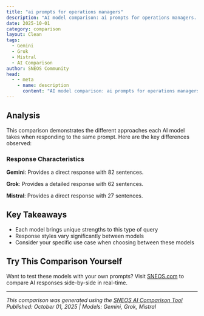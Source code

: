 ```yaml
---
title: "ai prompts for operations managers"
description: "AI model comparison: ai prompts for operations managers..."
date: 2025-10-01
category: comparison
layout: Clean
tags:
  - Gemini
  - Grok
  - Mistral
  - AI Comparison
author: SNEOS Community
head:
  - - meta
    - name: description
      content: "AI model comparison: ai prompts for operations managers..."
---
```


<ChatComparison
  title="ai prompts for operations managers"
  prompt="ai prompts for operations managers"
  :responses='{"Gemini": "Okay, let\u0027s craft some AI prompts tailored for operations managers. These prompts are designed to help with various aspects of the role, from problem-solving to strategic planning. I\u0027ll categorize them for clarity and include some examples.\n\n**I. Problem-Solving \u0026 Troubleshooting:**\n\n* **Prompt:** \u0022Analyze the recent increase in production defects on the assembly line. Identify potential root causes related to [specific equipment, material, or process]. Provide actionable recommendations to reduce the defect rate by [target percentage] within [timeframe].\u0022\n\n* **Prompt:** \u0022We are experiencing a bottleneck in the [specific department/process]. Analyze the current workflow and suggest process improvements that could increase throughput by [target percentage] while maintaining quality standards.\u0022\n\n* **Prompt:** \u0022Our customer service satisfaction scores related to order fulfillment have dropped. Investigate the reasons for this decline, focusing on operations-related factors like [inventory management, shipping delays, order accuracy]. Propose solutions to improve customer satisfaction within [timeframe].\u0022\n\n* **Prompt:** \u0022We are facing a shortage of [specific raw material/component]. Evaluate alternative sourcing options, considering factors like [cost, lead time, quality, reliability of supplier]. Provide a risk assessment for each option and recommend a course of action.\u0022\n\n* **Prompt:** \u0022Compare and contrast the current maintenance schedule for [specific equipment] with industry best practices. Identify potential areas for optimization that could reduce downtime and extend equipment lifespan.\u0022\n\n**II. Process Improvement \u0026 Optimization:**\n\n* **Prompt:** \u0022Identify opportunities to streamline the [specific process] using lean manufacturing principles. Suggest specific changes that could reduce waste, improve efficiency, and lower costs.\u0022\n\n* **Prompt:** \u0022Evaluate the feasibility of implementing [specific technology, e.g., automation, RFID, AI] in our [specific area of operations, e.g., warehouse, logistics, manufacturing]. Provide a cost-benefit analysis, including potential ROI and implementation challenges.\u0022\n\n* **Prompt:** \u0022Design a standard operating procedure (SOP) for [specific task or process]. Ensure the SOP is clear, concise, and includes all necessary steps, safety precautions, and quality control checks.\u0022\n\n* **Prompt:** \u0022Analyze our current inventory management system and identify opportunities to reduce carrying costs while maintaining adequate stock levels to meet demand. Consider factors like [demand forecasting, lead times, safety stock levels].\u0022\n\n* **Prompt:** \u0022Develop a plan to implement a continuous improvement program within the [specific department/area]. Include key performance indicators (KPIs), training requirements, and a process for tracking and evaluating progress.\u0022\n\n**III. Strategic Planning \u0026 Forecasting:**\n\n* **Prompt:** \u0022Develop a forecast for demand for [specific product/service] over the next [time period, e.g., quarter, year], considering factors like [historical sales data, market trends, seasonality, promotional activities]. Provide a range of possible outcomes and recommendations for managing potential fluctuations in demand.\u0022\n\n* **Prompt:** \u0022Analyze the competitive landscape and identify emerging trends in [specific industry]. Recommend strategic initiatives that could help us maintain a competitive advantage in operations.\u0022\n\n* **Prompt:** \u0022Develop a contingency plan to mitigate the potential impact of [specific risk, e.g., supply chain disruption, natural disaster, equipment failure] on our operations. Include alternative sourcing options, backup plans, and communication protocols.\u0022\n\n* **Prompt:** \u0022Assess the current capacity of our [specific facility/equipment] and determine whether it is sufficient to meet projected demand over the next [time period]. Recommend options for expanding capacity, such as [investing in new equipment, outsourcing, improving efficiency].\u0022\n\n* **Prompt:** \u0022Develop a sustainability plan for our operations, focusing on reducing our environmental impact in areas like [energy consumption, waste generation, water usage]. Include specific goals, targets, and initiatives.\u0022\n\n**IV. Resource Management \u0026 Scheduling:**\n\n* **Prompt:** \u0022Optimize the scheduling of [specific resource, e.g., employees, equipment] to minimize idle time and maximize productivity. Consider factors like [skill levels, availability, task priorities].\u0022\n\n* **Prompt:** \u0022Develop a workforce plan for the next [time period], taking into account [projected demand, employee attrition, training requirements]. Identify potential staffing gaps and recommend solutions for addressing them.\u0022\n\n* **Prompt:** \u0022Analyze the performance of our [specific team/department] and identify areas where training and development could improve productivity and efficiency.\u0022\n\n* **Prompt:** \u0022Create a preventative maintenance schedule for [specific equipment] that minimizes downtime and extends equipment lifespan. Balance maintenance frequency with cost considerations.\u0022\n\n* **Prompt:** \u0022Develop a system for tracking and managing key performance indicators (KPIs) related to operations. Include a dashboard that provides real-time visibility into performance and alerts managers to potential problems.\u0022\n\n**V. Quality Control \u0026 Assurance:**\n\n* **Prompt:** \u0022Design a quality control program for [specific product/process] that ensures compliance with [specific quality standards, e.g., ISO 9001, industry regulations]. Include inspection procedures, testing methods, and corrective action plans.\u0022\n\n* **Prompt:** \u0022Analyze the root causes of recent quality issues related to [specific product/process] and recommend corrective actions to prevent recurrence.\u0022\n\n* **Prompt:** \u0022Develop a system for tracking and managing customer complaints related to product quality. Identify trends and patterns that can inform process improvements.\u0022\n\n* **Prompt:** \u0022Compare and contrast different quality control methodologies, such as Six Sigma and Total Quality Management (TQM), and recommend the most appropriate approach for our organization.\u0022\n\n* **Prompt:** \u0022Develop a training program for employees on quality control procedures and best practices.\u0022\n\n**Tips for Using These Prompts:**\n\n* **Be Specific:** The more specific you are in your prompt, the better the results will be. Provide as much context as possible.\n* **Define Your Objectives:** Clearly state what you want the AI to achieve. What is the desired outcome?\n* **Use Keywords:** Include relevant keywords that will help the AI understand your prompt.\n* **Specify Constraints:** Mention any limitations or constraints that the AI should consider, such as budget, time, or resources.\n* **Iterate:** Don\u0027t be afraid to refine your prompts based on the results you receive. Experiment with different wording and approaches.\n* **Review and Validate:** Always review and validate the AI\u0027s output to ensure it is accurate, reliable, and aligns with your organization\u0027s goals.\n* **Consider Data Privacy:** Be mindful of data privacy regulations when using AI, especially when dealing with sensitive information. Avoid sharing confidential data unless necessary and ensure the AI platform is secure.\n\nBy using these prompts and following these tips, operations managers can leverage AI to improve decision-making, optimize processes, and drive efficiency gains. Good luck!\n", "Grok": "Crafting effective AI prompts for operations managers can significantly enhance productivity, streamline processes, and improve decision-making. Below are some tailored AI prompts that operations managers can use across various areas such as process optimization, resource management, data analysis, and team coordination. These prompts are designed to work with AI tools like ChatGPT, Google Bard, or other platforms.\n\n---\n\n### 1. Process Optimization and Efficiency\n- \u0022Suggest a step-by-step plan to reduce bottlenecks in our current supply chain process for [specific product or service] with a focus on minimizing costs and improving delivery times.\u0022\n- \u0022Identify potential inefficiencies in our manufacturing workflow for [specific process] and recommend automation tools or strategies to improve throughput by 20%.\u0022\n- \u0022How can we streamline our inventory management system to reduce overstock by 15% while ensuring no stockouts for critical items?\u0022\n- \u0022Generate a checklist for conducting a lean process audit in our [department/operation] to eliminate waste and improve productivity.\u0022\n- \u0022What are the best practices for implementing a just-in-time (JIT) inventory system in a [specific industry] environment, and what risks should we mitigate?\u0022\n\n---\n\n### 2. Resource Allocation and Scheduling\n- \u0022Create a weekly scheduling plan for a team of 10 employees working in [specific department] to maximize coverage while minimizing overtime costs.\u0022\n- \u0022How can we optimize the allocation of machinery and labor resources for a production target of [specific output] over the next 30 days?\u0022\n- \u0022Suggest a strategy to balance workload distribution across shifts in a 24/7 operation with [number] of staff to reduce fatigue and improve output.\u0022\n- \u0022Provide a cost-benefit analysis of outsourcing [specific task/process] versus keeping it in-house, considering current operational capacity.\u0022\n- \u0022What metrics should we track to ensure optimal resource utilization in our [specific operation], and how can we use AI tools to monitor them?\u0022\n\n---\n\n### 3. Data Analysis and Reporting\n- \u0022Analyze the following operational data [paste relevant data or describe dataset] and identify trends or anomalies in performance over the last [time period].\u0022\n- \u0022Create a dashboard layout in [Excel/Tableau/Power BI] for tracking key performance indicators (KPIs) like production rate, defect rate, and downtime for a [specific operation].\u0022\n- \u0022Based on historical data of [specific process], forecast demand for the next quarter and suggest inventory levels to avoid overstock or shortages.\u0022\n- \u0022What are the top 5 operational KPIs for a [specific industry] company, and how can we measure and improve them using real-time data?\u0022\n- \u0022Generate a monthly report template for presenting operational performance to senior management, including metrics like efficiency, cost per unit, and uptime.\u0022\n\n---\n\n### 4. Problem Solving and Decision Making\n- \u0022Our production line experienced a 10% increase in downtime last month due to [specific issue]. Suggest root cause analysis steps and potential solutions to prevent recurrence.\u0022\n- \u0022How should we prioritize operational issues if we face simultaneous challenges with [Issue 1] and [Issue 2] given limited resources?\u0022\n- \u0022Provide a risk assessment for implementing a new software system for [specific operation] and suggest mitigation strategies.\u0022\n- \u0022What contingency plans can we develop for a potential supply chain disruption caused by [specific event, e.g., natural disaster or vendor failure]?\u0022\n- \u0022Help me draft a decision-making framework to choose between two vendors for [specific product/service] based on cost, reliability, and lead time.\u0022\n\n---\n\n### 5. Team Management and Training\n- \u0022Design a 30-day onboarding plan for new hires in our operations team to ensure they understand workflows, safety protocols, and KPIs.\u0022\n- \u0022Suggest ways to improve employee morale and reduce turnover in a high-pressure operations environment with a team of [number] staff.\u0022\n- \u0022What are effective strategies to train staff on new technology for [specific process] with minimal disruption to daily operations?\u0022\n- \u0022Create a list of team-building activities tailored for an operations team working in a [warehouse/manufacturing/office] setting.\u0022\n- \u0022How can we implement a performance review system for operations staff that fairly evaluates productivity, safety compliance, and teamwork?\u0022\n\n---\n\n### 6. Cost Reduction and Budgeting\n- \u0022Identify 5 actionable ways to reduce operational costs in our [specific department/process] without compromising quality or safety.\u0022\n- \u0022Help me create a quarterly budget for [specific operation] considering expenses like labor, materials, and maintenance for a team of [number] employees.\u0022\n- \u0022What are the pros and cons of switching to energy-efficient machinery in our [specific operation], and how long will it take to recover the investment?\u0022\n- \u0022Suggest negotiation strategies to lower costs with suppliers for [specific raw material/service] while maintaining a reliable partnership.\u0022\n- \u0022How can we use predictive maintenance to reduce equipment repair costs by 10% in the next year for [specific machinery]?\u0022\n\n---\n\n### 7. Technology and Innovation\n- \u0022What are the latest technologies or AI tools that can improve efficiency in [specific operation], and how can we integrate them into our current systems?\u0022\n- \u0022Provide a comparison of top warehouse management software (WMS) solutions for a mid-sized operation handling [specific volume] of inventory.\u0022\n- \u0022How can we leverage IoT (Internet of Things) to monitor real-time performance of [specific equipment/process] and reduce downtime?\u0022\n- \u0022Suggest a roadmap for transitioning to a paperless operation in our [specific department] over the next 6 months.\u0022\n- \u0022What are the benefits and challenges of adopting robotics for [specific task] in our production line, and what is the estimated ROI?\u0022\n\n---\n\n### 8. Compliance and Safety\n- \u0022Create a safety audit checklist for a [specific operation or facility] to ensure compliance with OSHA standards.\u0022\n- \u0022How can we improve workplace safety in [specific area] where we\u2019ve had [specific issue] incidents in the past year?\u0022\n- \u0022What are the regulatory requirements for [specific process] in [specific industry/country], and how can we ensure full compliance?\u0022\n- \u0022Draft a training module outline for staff on handling hazardous materials in [specific operation] according to industry standards.\u0022\n- \u0022Suggest ways to reduce ergonomic risks for workers performing repetitive tasks in [specific operation].\u0022\n\n---\n\n### Tips for Using AI Prompts Effectively\n- **Be Specific**: Include details like industry, team size, or specific challenges to get more tailored responses.\n- **Iterate**: If the AI\u2019s response isn\u2019t perfect, refine the prompt with more context or ask follow-up questions.\n- **Use Data**: When possible, input real data or metrics for more accurate analysis or forecasting.\n- **Set Goals**: Mention desired outcomes (e.g., reduce costs by 10%, improve efficiency by 20%) to focus the AI\u2019s suggestions.\n\nThese prompts can help operations managers leverage AI to solve complex problems, improve workflows, and drive operational excellence. Let me know if you\u0027d like to dive deeper into a specific area!", "Mistral": "Here are some AI prompt ideas tailored for operations managers, focusing on process improvement, resource management, and strategic decision-making:\n\n1. **Process Optimization:**\n - \u0022Suggest ways to optimize our current warehouse picking and packing process to reduce error rates and improve efficiency.\u0022\n - \u0022Identify bottlenecks in our manufacturing line and propose solutions to streamline operations.\u0022\n - \u0022How can we improve our current inventory management system to better track stock and reduce waste?\u0022\n\n2. **Resource Management:**\n - \u0022Evaluate our current staffing levels and suggest optimal shifts and scheduling to improve productivity and employee satisfaction.\u0022\n - \u0022Propose a strategy for better fleet management to minimize maintenance costs and maximize vehicle utilization.\u0022\n - \u0022How can we optimally allocate our budget for upcoming projects to maximize returns?\u0022\n\n3. **Demand Forecasting:**\n - \u0022Based on historical data and market trends, predict the demand for our products in the next quarter.\u0022\n - \u0022Identify potential seasonal fluctuations in demand and suggest strategies to manage them effectively.\u0022\n\n4. **Supply Chain Management:**\n - \u0022Assess our current supply chain and suggest improvements to enhance reliability and reduce costs.\u0022\n - \u0022Propose strategies to diversify our supplier base to mitigate risks and ensure business continuity.\u0022\n\n5. **Risk Management:**\n - \u0022Identify potential operational risks in our current processes and suggest mitigation strategies.\u0022\n - \u0022Develop a business continuity plan for our operations in case of a major disruption or crisis.\u0022\n\n6. **Performance Metrics:**\n - \u0022Suggest key performance indicators (KPIs) to effectively monitor our operations and drive continuous improvement.\u0022\n - \u0022Propose a dashboard design to visualize and track our operational metrics in real-time.\u0022\n\n7. **Strategic Decision Making:**\n - \u0022Evaluate the feasibility of expanding our operations to a new geographical region.\u0022\n - \u0022Conduct a cost-benefit analysis for investing in new technology to upgrade our production line.\u0022\n - \u0022Propose a strategy for scaling our operations to meet increased market demand.\u0022\n\n8. **Training and Development:**\n - \u0022Identify skill gaps in our operations team and propose training programs to address them.\u0022\n - \u0022Suggest ways to improve our onboarding process for new hires to enhance their time-to-productivity.\u0022"}' 
  published-date="15:32"
/>

## Analysis

This comparison demonstrates the different approaches each AI model takes when responding to the same prompt. Here are the key differences observed:

### Response Characteristics

**Gemini**: Provides a direct response with 82 sentences. 

**Grok**: Provides a detailed response with 62 sentences. 

**Mistral**: Provides a direct response with 27 sentences. 

## Key Takeaways

- Each model brings unique strengths to this type of query
- Response styles vary significantly between models
- Consider your specific use case when choosing between these models

## Try This Comparison Yourself

Want to test these models with your own prompts? Visit [SNEOS.com](https://sneos.com) to compare AI responses side-by-side in real-time.

---

*This comparison was generated using the [SNEOS AI Comparison Tool](https://sneos.com)*
*Published: October 01, 2025 | Models: Gemini, Grok, Mistral*
